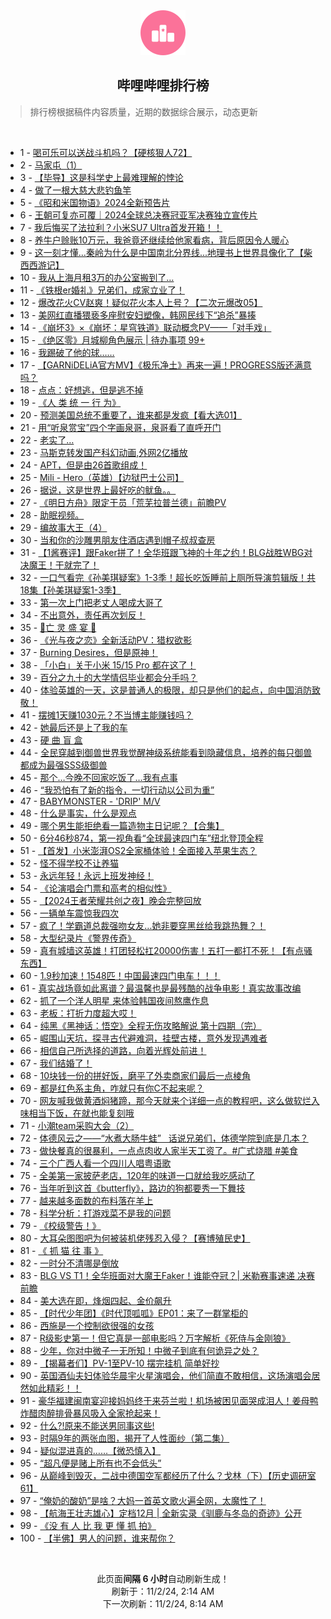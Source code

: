<div align="center">
    <img src="./assets/icon_rank.png" alt="logo" />
    <h2>哔哩哔哩排行榜</h>
</div>

> 排行榜根据稿件内容质量，近期的数据综合展示，动态更新

<br />

<ul><li><span>1 - <a href=https://www.bilibili.com/BV1mzStY9E3q>喝可乐可以送战斗机吗？【硬核狠人72】</a></span></li><li><span>2 - <a href=https://www.bilibili.com/BV1VAS4Y8EZL>马家屯（1）</a></span></li><li><span>3 - <a href=https://www.bilibili.com/BV1SDSiYEEL8>【毕导】这是科学史上最难理解的悖论</a></span></li><li><span>4 - <a href=https://www.bilibili.com/BV1zpS3YhE4a>做了一根大慈大悲钓鱼竿</a></span></li><li><span>5 - <a href=https://www.bilibili.com/BV1enSqYZEZ9>《昭和米国物语》2024全新预告片</a></span></li><li><span>6 - <a href=https://www.bilibili.com/BV1cxSiYiESz>王朝可复亦可覆｜2024全球总决赛冠亚军决赛独立宣传片</a></span></li><li><span>7 - <a href=https://www.bilibili.com/BV1ggS4YREHf>我后悔买了法拉利？小米SU7&nbsp;Ultra首发开箱！！</a></span></li><li><span>8 - <a href=https://www.bilibili.com/BV1TvSqYEETK>养牛户赊账10万元，我爸竟还继续给他家看病，背后原因令人暖心</a></span></li><li><span>9 - <a href=https://www.bilibili.com/BV1BgSqYvEDU>这一刻才懂...秦岭为什么是中国南北分界线...地理书上世界具像化了【柴西西游记】</a></span></li><li><span>10 - <a href=https://www.bilibili.com/BV1oVSvYREhX>我从上海月租3万的办公室搬到了…</a></span></li><li><span>11 - <a href=https://www.bilibili.com/BV1NU1jY5ErV>《铁根er婚礼》兄弟们，成家立业了！</a></span></li><li><span>12 - <a href=https://www.bilibili.com/BV1yLSeYeERN>爆改花火CV赵爽！疑似花火本人上号？【二次元爆改05】</a></span></li><li><span>13 - <a href=https://www.bilibili.com/BV1KDS3YGEjt>美网红直播猥亵多座慰安妇塑像，韩网民线下“追杀”暴揍</a></span></li><li><span>14 - <a href=https://www.bilibili.com/BV14pynY9EUj>《崩坏3》×《崩坏：星穹铁道》联动概念PV——「对手戏」</a></span></li><li><span>15 - <a href=https://www.bilibili.com/BV1zTSWYFEJF>《绝区零》月城柳角色展示&nbsp;|&nbsp;待办事项&nbsp;99+</a></span></li><li><span>16 - <a href=https://www.bilibili.com/BV1QMS7YNEUW>我踢破了他的球……</a></span></li><li><span>17 - <a href=https://www.bilibili.com/BV1knSVY6EBQ>【GARNiDELiA官方MV】《极乐净土》再来一遍！PROGRESS版还满意吗？</a></span></li><li><span>18 - <a href=https://www.bilibili.com/BV1FK1hYgE8g>点点：好想逃，但是逃不掉</a></span></li><li><span>19 - <a href=https://www.bilibili.com/BV1HYSJYdEtG>《人&nbsp;类&nbsp;统&nbsp;一&nbsp;行&nbsp;为》</a></span></li><li><span>20 - <a href=https://www.bilibili.com/BV1LUSJY1Ecw>预测美国总统不重要了，谁来都是发疯【看大选01】</a></span></li><li><span>21 - <a href=https://www.bilibili.com/BV1dTShY3EJE>用“听泉赏宝”四个字画泉哥，泉哥看了直呼开门</a></span></li><li><span>22 - <a href=https://www.bilibili.com/BV1eeSeYHESM>老实了…</a></span></li><li><span>23 - <a href=https://www.bilibili.com/BV17eSiYcEro>马斯克转发国产科幻动画,外网2亿播放</a></span></li><li><span>24 - <a href=https://www.bilibili.com/BV14ZS4YXEjc>APT，但是由26首歌组成！</a></span></li><li><span>25 - <a href=https://www.bilibili.com/BV1osSEYGEMd>Mili&nbsp;-&nbsp;Hero（英雄）【边狱巴士公司】</a></span></li><li><span>26 - <a href=https://www.bilibili.com/BV1dqS4YKEox>据说，这是世界上最好吃的鱿鱼。。</a></span></li><li><span>27 - <a href=https://www.bilibili.com/BV1HfSeYNEoZ>《明日方舟》限定干员「荒芜拉普兰德」前瞻PV</a></span></li><li><span>28 - <a href=https://www.bilibili.com/BV1JJSnYsEE2>助眠视频。</a></span></li><li><span>29 - <a href=https://www.bilibili.com/BV1EMSdYSEuN>编故事大王（4）</a></span></li><li><span>30 - <a href=https://www.bilibili.com/BV1F5S8YSEXS>当和你的沙雕男朋友住酒店遇到帽子叔叔查房</a></span></li><li><span>31 - <a href=https://www.bilibili.com/BV1ubSvYyEWi>【1酱赛评】跟Faker拼了！全华班跟飞神的十年之约！BLG战胜WBG对决魔王！干就完了！</a></span></li><li><span>32 - <a href=https://www.bilibili.com/BV1WmStYEEvN>一口气看完《孙美琪疑案》1-3季！超长吃饭睡前上厕所导演剪辑版！共18集【孙美琪疑案1-3季】</a></span></li><li><span>33 - <a href=https://www.bilibili.com/BV17gSvYoENj>第一次上门把老丈人喝成大哥了</a></span></li><li><span>34 - <a href=https://www.bilibili.com/BV1vESqYFEGB>不出意外，责任再次划反！</a></span></li><li><span>35 - <a href=https://www.bilibili.com/BV1WbS7YDEc1>👻亡&nbsp;灵&nbsp;盛&nbsp;宴&nbsp;👻</a></span></li><li><span>36 - <a href=https://www.bilibili.com/BV1AiSYYwEEc>《光与夜之恋》全新活动PV：猎权欲影</a></span></li><li><span>37 - <a href=https://www.bilibili.com/BV1ae1jY9EvV>Burning&nbsp;Desires，但是原神！</a></span></li><li><span>38 - <a href=https://www.bilibili.com/BV139SbYPE6u>「小白」关于小米&nbsp;15/15&nbsp;Pro&nbsp;都在这了！</a></span></li><li><span>39 - <a href=https://www.bilibili.com/BV1rHS3YwEXZ>百分之九十的大学情侣毕业都会分手吗？</a></span></li><li><span>40 - <a href=https://www.bilibili.com/BV1UTSiYmEUh>体验英雄的一天，这是普通人的极限，却只是他们的起点，向中国消防致敬！</a></span></li><li><span>41 - <a href=https://www.bilibili.com/BV1j8S3YdEaT>摆摊1天赚1030元？不当博主能赚钱吗？</a></span></li><li><span>42 - <a href=https://www.bilibili.com/BV1LnSjYMEyA>她最后还是上了我的车</a></span></li><li><span>43 - <a href=https://www.bilibili.com/BV1971JYwEcV>硬&nbsp;曲&nbsp;盲&nbsp;盒</a></span></li><li><span>44 - <a href=https://www.bilibili.com/BV1FoStYVEVa>全民穿越到御兽世界我觉醒神级系统能看到隐藏信息，培养的每只御兽都成为最强SSS级御兽</a></span></li><li><span>45 - <a href=https://www.bilibili.com/BV1F3SjY5E49>那个…今晚不回家吃饭了…我有点事</a></span></li><li><span>46 - <a href=https://www.bilibili.com/BV1i8S3YdEfU>“我恐怕有了新的指令，一切行动以公司为重”</a></span></li><li><span>47 - <a href=https://www.bilibili.com/BV1nzS9YSEMV>BABYMONSTER&nbsp;-&nbsp;&#39;DRIP&#39;&nbsp;M/V</a></span></li><li><span>48 - <a href=https://www.bilibili.com/BV1b2SeYVE4x>什么是事实，什么是观点</a></span></li><li><span>49 - <a href=https://www.bilibili.com/BV1UvStY4EAx>哪个男生能拒绝看一篇造物主日记呢？【合集】</a></span></li><li><span>50 - <a href=https://www.bilibili.com/BV1RwS4YcEYL>6分46秒874，第一视角看“全球最速四门车”纽北登顶全程</a></span></li><li><span>51 - <a href=https://www.bilibili.com/BV1SqSEYPEJE>【首发】小米澎湃OS2全家桶体验！全面接入苹果生态？</a></span></li><li><span>52 - <a href=https://www.bilibili.com/BV1kKStYjEv3>怪不得学校不让养猫</a></span></li><li><span>53 - <a href=https://www.bilibili.com/BV1spS4Y2Ev6>永远年轻！永远上班发神经！</a></span></li><li><span>54 - <a href=https://www.bilibili.com/BV1yoS3YMEmA>《论演唱会门票和高考的相似性》</a></span></li><li><span>55 - <a href=https://www.bilibili.com/BV1En1jYYEsC>【2024王者荣耀共创之夜】晚会完整回放</a></span></li><li><span>56 - <a href=https://www.bilibili.com/BV11LSiYGEGG>一辆单车震惊我四次</a></span></li><li><span>57 - <a href=https://www.bilibili.com/BV1pKSqYMEgY>疯了！学霸道总裁强吻女友…她非要穿黑丝给我跳热舞？！</a></span></li><li><span>58 - <a href=https://www.bilibili.com/BV1gUSiYDEhU>大型纪录片《警界传奇》</a></span></li><li><span>59 - <a href=https://www.bilibili.com/BV1N1SEYfE91>真有城墙这英雄！打团轻松扛20000伤害！五打一都打不死！【有点骚东西】</a></span></li><li><span>60 - <a href=https://www.bilibili.com/BV1jPShYLE1j>1.9秒加速！1548匹！中国最速四门电车！！！</a></span></li><li><span>61 - <a href=https://www.bilibili.com/BV1fr1LYFE23>真实战场竟如此离谱？最温馨也是最残酷的战争电影！真实故事改编</a></span></li><li><span>62 - <a href=https://www.bilibili.com/BV1hzS3YSEQb>抓了一个洋人明星&nbsp;来体验韩国夜间熬鹰作息</a></span></li><li><span>63 - <a href=https://www.bilibili.com/BV1YX1LYQEvP>老板：打折力度超大哎！</a></span></li><li><span>64 - <a href=https://www.bilibili.com/BV1qXSWYbEZD>纯黑《黑神话：悟空》全程无伤攻略解说&nbsp;第十四期（完）</a></span></li><li><span>65 - <a href=https://www.bilibili.com/BV1yASqYgEPW>崛围山天坑，探寻古代避难洞，挂壁古楼，意外发现遇难者</a></span></li><li><span>66 - <a href=https://www.bilibili.com/BV1MVSiYyEAu>相信自己所选择的道路，向着光辉处前进！</a></span></li><li><span>67 - <a href=https://www.bilibili.com/BV1sHS7YxE2Q>我们结婚了！</a></span></li><li><span>68 - <a href=https://www.bilibili.com/BV15VSvYRERc>10块钱一份的拼好饭，磨平了外卖商家们最后一点棱角</a></span></li><li><span>69 - <a href=https://www.bilibili.com/BV1UiStYdEzX>都是红色系主角，咋就只有你C不起来呢？</a></span></li><li><span>70 - <a href=https://www.bilibili.com/BV1CJSiYzEht>网友喊我做黄酒焖猪蹄，那今天就来个详细一点的教程吧，这么做软烂入味相当下饭，在就也能复刻哦</a></span></li><li><span>71 - <a href=https://www.bilibili.com/BV13FS3Y7EX6>小潮team采购大会（2）</a></span></li><li><span>72 - <a href=https://www.bilibili.com/BV1dJ1WYjE3K>体德风云之——“水煮大肠牛蛙”&nbsp;&nbsp;&nbsp;话说兄弟们，体德学院到底是几本？</a></span></li><li><span>73 - <a href=https://www.bilibili.com/BV1TpSbYsEwh>做快餐真的很暴利，一点点肉收人家半天工资了。#广式烧腊&nbsp;#美食</a></span></li><li><span>74 - <a href=https://www.bilibili.com/BV1J91cYREr2>三个广西人看一个四川人唱粤语歌</a></span></li><li><span>75 - <a href=https://www.bilibili.com/BV1XMS7YNE3F>全美第一家披萨老店，120年的味道一口就给我吃感动了</a></span></li><li><span>76 - <a href=https://www.bilibili.com/BV1a1SiYXEfY>当年听到这首《butterfly》，路边的狗都要秀一下舞技</a></span></li><li><span>77 - <a href=https://www.bilibili.com/BV1BJS8YLEfR>越来越多面数的布料落在羊上</a></span></li><li><span>78 - <a href=https://www.bilibili.com/BV1k3S8YDEYH>科学分析：打游戏菜不是我的问题</a></span></li><li><span>79 - <a href=https://www.bilibili.com/BV1uVS4YXEpq>《校级警告！》</a></span></li><li><span>80 - <a href=https://www.bilibili.com/BV1abStYhErR>大耳朵图图吧为何被装机佬残忍入侵？【赛博殖民史】</a></span></li><li><span>81 - <a href=https://www.bilibili.com/BV15tSXYuEvG>《&nbsp;抓&nbsp;猫&nbsp;往&nbsp;事&nbsp;》</a></span></li><li><span>82 - <a href=https://www.bilibili.com/BV1zo1xYfE8D>一时分不清哪是倒放</a></span></li><li><span>83 - <a href=https://www.bilibili.com/BV18vSEYiELF>BLG&nbsp;VS&nbsp;T1！全华班面对大魔王Faker！谁能夺冠？|&nbsp;米勒赛事速递&nbsp;决赛前瞻</a></span></li><li><span>84 - <a href=https://www.bilibili.com/BV1nvSJYsEBH>美大选在即，烽烟四起、金价飙升</a></span></li><li><span>85 - <a href=https://www.bilibili.com/BV1jfSxYAEMW>【时代少年团】《时代顶呱呱》EP01：来了一群掌柜的</a></span></li><li><span>86 - <a href=https://www.bilibili.com/BV1nuSqYTELQ>西施是一个控制欲很强的女孩</a></span></li><li><span>87 - <a href=https://www.bilibili.com/BV1aXS7YNELo>R级影史第一！但它真是一部电影吗？万字解析《死侍与金刚狼》</a></span></li><li><span>88 - <a href=https://www.bilibili.com/BV1TyS8YFEbv>少年，你对中微子一无所知！中微子到底有何诡异之处？</a></span></li><li><span>89 - <a href=https://www.bilibili.com/BV1cwSdY9EYf>【揭幕者们】PV-1至PV-10&nbsp;摆完挂机&nbsp;简单好抄</a></span></li><li><span>90 - <a href=https://www.bilibili.com/BV12cS8YtEpK>英国酒仙夫妇体验华晨宇火星演唱会，他们简直不敢相信，这场演唱会居然如此精彩！！</a></span></li><li><span>91 - <a href=https://www.bilibili.com/BV1tPSnYvEsn>豪华福建闽南宴迎接妈妈终于来芬兰啦！机场被困见面哭成泪人！姜母鸭炸醋肉醉排骨暴风吸入全家抢起来！</a></span></li><li><span>92 - <a href=https://www.bilibili.com/BV1Zc1LY4ESY>什么?!原来不能送男同事这些!</a></span></li><li><span>93 - <a href=https://www.bilibili.com/BV12BStYsEBT>时隔9年的两张血图，揭开了人性面纱（第二集）</a></span></li><li><span>94 - <a href=https://www.bilibili.com/BV139SJYGE6h>疑似混进真的……【微恐慎入】</a></span></li><li><span>95 - <a href=https://www.bilibili.com/BV1nASGYPEfz>“超凡便是赌上所有也不会低头”</a></span></li><li><span>96 - <a href=https://www.bilibili.com/BV1L1SJYmEg9>从巅峰到毁灭，二战中德国空军都经历了什么？戈林（下）【历史调研室61】</a></span></li><li><span>97 - <a href=https://www.bilibili.com/BV1KVSiYyE5n>“俺奶的酸奶”是啥？大妈一首英文歌火遍全网，太魔性了！</a></span></li><li><span>98 - <a href=https://www.bilibili.com/BV1guS4YxEgM>【航海王壮志雄心】定档12月&nbsp;|&nbsp;全新实录《驯鹿与冬岛的奇迹》公开</a></span></li><li><span>99 - <a href=https://www.bilibili.com/BV1sq1YYdEXh>《没&nbsp;有&nbsp;人&nbsp;比&nbsp;我&nbsp;更&nbsp;懂&nbsp;抓&nbsp;拍》</a></span></li><li><span>100 - <a href=https://www.bilibili.com/BV1drSbY3Ek3>【半佛】男人的问题，谁来帮你？</a></span></li></ul>

<br />

<p align=center>此页面<strong>间隔 6 小时</strong>自动刷新生成！<br>刷新于：11/2/24, 2:14 AM<br>下一次刷新：11/2/24, 8:14 AM</p>